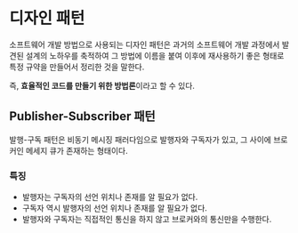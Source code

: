# 디자인 패턴

소프트웨어 개발 방법으로 사용되는 디자인 패턴은 과거의 소프트웨어 개발 과정에서 발견된 설계의 노하우를 축적하여 그 방법에 이름을 붙여 이후에 재사용하기 좋은 형태로 특정 규약을 만들어서 정리한 것을 말한다.

즉, **효율적인 코드를 만들기 위한 방법론**이라고 할 수 있다.

## Publisher-Subscriber 패턴

발행-구독 패턴은 비동기 메시징 패러다임으로 발행자와 구독자가 있고, 그 사이에 브로커인 메세지 큐가 존재하는 형태이다.

### 특징

- 발행자는 구독자의 선언 위치나 존재를 알 필요가 없다.
- 구독자 역시 발행자의 선언 위치나 존재를 알 필요가 없다.
- 발행자와 구독자는 직접적인 통신을 하지 않고 브로커와의 통신만을 수행한다.
